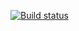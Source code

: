 [![Build status](https://ci.appveyor.com/api/projects/status/k1ig98oo3sg5umxa?svg=true)](https://ci.appveyor.com/project/MichaelSync/string-matcher-sample)
